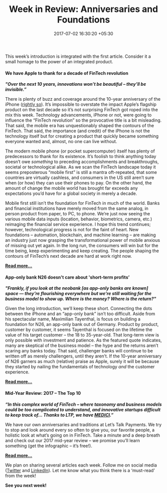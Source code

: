 ﻿---
title: 'Week in Review: Anniversaries and Foundations'
date: 2017-07-02 16:30:20 +05:30
categories:
- Fintech
- Insights
tags:
- Asia
- Europe
- insights
- US
layout: post
type: post
status: publish
category:
- Fintech
- Insights
Markets:
- Asia
- Europe
- insights
- US
Person: Patrick Rivenbark
---

<p>This week’s introduction is integrated with the first article. Consider it a small homage to the power of an integrated product.</p>
<h4><b>We have Apple to thank for a decade of FinTech revolution</b></h4>
<p><i><strong>"Over the next 10 years, innovations won’t be beautiful – they’ll be invisible.”</strong> </i></p>
<p>There is plenty of buzz and coverage around the 10-year anniversary of the iPhone (<a href="http://www.asymco.com/2016/07/28/most-popular-product-of-all-time/" target="_blank" rel="noopener noreferrer">rightly so</a>). It’s impossible to overstate the impact Apple’s flagship product on the last decade so it’s not surprising FinTech got roped into the mix this week. Technology advancements, iPhone or not, were going to influence the “FinTech revolution” so the provocative title is a bit misleading. That said, the mobile era has unquestionably shaped the contours of the FinTech. That said, the importance (and credit) of the iPhone is not the technology itself but for creating a product that quickly became something everyone wanted and, almost, no one can live without. </p>
<p>The modern mobile phone (or pocket supercomputer) itself has plenty of predecessors to thank for its existence. It’s foolish to think anything today doesn’t owe <i>something</i> to preceding accomplishments and breakthroughs, societal or technological alike. As we scan the FinTech landscape today it seems preposterous “mobile first” is still a mantra oft-repeated, that some countries are virtually cashless, and consumers in the US still aren’t sure when (or how) they can use their phones to pay. On the other hand, the amount of change the mobile world has brought far exceeds any expectations you’d have for a global society in merely a decade. </p>
<p>Mobile first still isn’t the foundation for FinTech in much of the world. Banks and financial institutions have merely moved from the same analog, in person product from paper, to PC, to phone. We’re just now seeing the various mobile data inputs (location, behavior, biometrics, camera, etc.) reimaging the financial service experience. I hope this trend continues; however, technological progress is not for the faint of heart. New foundations – automation, blockchain, and machine learning – are making an industry just now grasping the transformational power of mobile anxious of missing out yet again. In the long run, the consumers will win but for the time being, keep experimenting and keep creating. The people shaping the contours of FinTech’s next decade are hard at work right now. </p>
<p><a href="http://www.cityam.com/267521/we-have-apple-thank-decade-fintech-revolution" target="_blank" rel="noopener noreferrer"><b>Read more…</b></a></p>
<h4><b>App-only bank N26 doesn't care about 'short-term profits’</b></h4>
<p><strong><i>"Frankly, if you look at the neobank [as app-only banks are known] space — they’re flourishing everywhere but we’re still waiting for the business model to show up. Where is the money? Where is the return?" </i></strong></p>
<p>Given the long introduction, we’ll keep these short. Connecting the dots between the iPhone and an “app-only bank” isn’t too difficult. Aside from his spectacular name, Maximilian Tayenthal, is focus on building a foundation for N26, an app-only bank out of Germany. Product by product, customer by customer, it seems Tayenthal is focused on the lifetime the value of his target customer – the 18 to 35-year-old. That long-term view is only possible with investment and patience. As the featured quote indicates, many are skeptical of the business model – the hype and the returns aren’t scaring any banks today. That said, challenger banks will continue to be written off as merely challengers, until they aren’t. If the 10-year anniversary of N26 garners as much (relative) praise as Apple, surely it will be because they started by nailing the fundamentals of technology <i>and </i>the customer experience. </p>
<p><a href="http://www.businessinsider.com/n26-founder-maximilian-tayenthal-growth-banks-redundant-profits-2017-6" target="_blank" rel="noopener noreferrer"><b>Read more…</b></a></p>
<h4><b>Mid-Year Review: 2017 – The Top 10</b></h4>
<p><strong><i>“In this complex world of FinTech – where taxonomy and business models could be too complicated to understand, and innovative startups difficult to keep track of… Thanks to LTP, we have </i><a href="https://medici.letstalkpayments.com/" target="_blank" rel="noopener noreferrer"><i>MEDICI</i></a><i>.”</i></strong></p>
<p>We have our own anniversaries and traditions at Let’s Talk Payments. We try to stop and look around every so often to give you, our favorite people, a holistic look at what’s going on in FinTech. Take a minute and a deep breath and check out our 2017 mid-year review – we promise you’ll learn something (get the infographic – it’s free!). </p>
<p><a href="https://letstalkpayments.com/top-10-segments-global-fintech-2017/" target="_blank" rel="noopener noreferrer"><b>Read more…</b></a></p>
<p>We plan on sharing several articles each week. Follow me on social media (<a href="https://twitter.com/patrivenbark" target="_blank" rel="noopener noreferrer">Twitter</a> and <a href="https://www.linkedin.com/in/privenbark/" target="_blank" rel="noopener noreferrer">LinkedIn</a>). Let me know what you think there is a ‘must-read’ from the week! </p>
<p><b>See you next week!</b></p>
